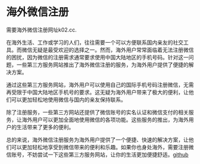 # 海外微信注册

需要海外微信注册网址k02.cc.

在海外生活、工作或学习的人们，往往需要一个可以方便联系国内亲友的社交工具。而微信无疑是最受欢迎的选择之一。然而，海外用户常常面临着无法注册微信的困扰，因为微信的注册需求通常要求使用中国大陆地区的手机号码。针对这一问题，一些第三方服务网站推出了海外微信注册的服务，为海外用户提供了便捷的解决方案。

通过这些第三方服务网站，海外用户可以使用自己的国际手机号码注册微信，无需再受限于中国大陆地区手机号的要求。这无疑为海外用户带来了极大的便利，让他们可以更加轻松地使用微信与国内的亲友保持联系。

除了注册服务，一些第三方网站还提供了微信账号的实名认证和微信支付的相关服务，让海外用户可以更加全面地使用微信的各项功能。这些服务的推出，为海外用户的生活带来了更多的便利。

总的来说，海外微信注册服务为海外用户提供了一个便捷、快速的解决方案，让他们可以更加轻松地享受到微信带来的便利和乐趣。如果你也身处海外，需要注册微信账号，不妨尝试一下这些第三方服务网站，让你的生活更加便捷舒适。[github](https://github.com)